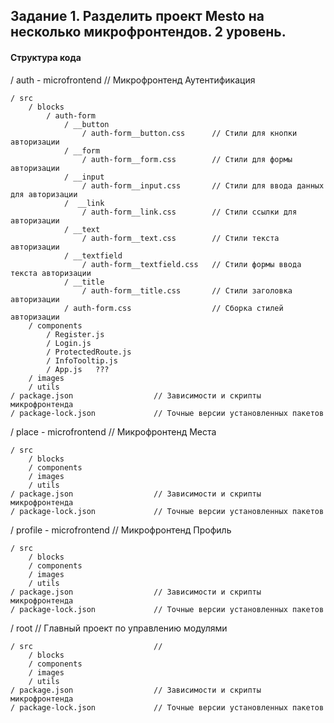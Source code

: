 ## Задание 1. Разделить проект Mesto на несколько микрофронтендов. 2 уровень.

#### Cтруктура кода

/ auth - microfrontend               // Микрофронтенд Аутентификация

    / src
        / blocks
            / auth-form
                / __button
                    / auth-form__button.css      // Стили для кнопки авторизации
                / __form
                    / auth-form__form.css        // Стили для формы авторизации
                / __input
                    / auth-form__input.css       // Стили для ввода данных для авторизации
                /  __link 
                    / auth-form__link.css        // Стили ссылки для авторизации
                / __text
                    / auth-form__text.css        // Стили текста авторизации
                / __textfield
                    / auth-form__textfield.css   // Стили формы ввода текста авторизации
                / __title
                    / auth-form__title.css       // Стили заголовка авторизации
                / auth-form.css                  // Сборка стилей авторизации
        / components
            / Register.js
            / Login.js
            / ProtectedRoute.js
            / InfoTooltip.js
            / App.js   ???
        / images
        / utils
    / package.json                  // Зависимости и скрипты микрофронтенда
    / package-lock.json             // Точные версии установленных пакетов


/ place - microfrontend             // Микрофронтенд Места

    / src
        / blocks
        / components
        / images
        / utils
    / package.json                  // Зависимости и скрипты микрофронтенда
    / package-lock.json             // Точные версии установленных пакетов


/ profile - microfrontend           // Микрофронтенд Профиль

    / src
        / blocks
        / components
        / images
        / utils
    / package.json                  // Зависимости и скрипты микрофронтенда
    / package-lock.json             // Точные версии установленных пакетов


/ root                              //  Главный проект по управлению модулями

    / src                           // 
        / blocks
        / components
        / images
        / utils
    / package.json                  // Зависимости и скрипты микрофронтенда
    / package-lock.json             // Точные версии установленных пакетов


